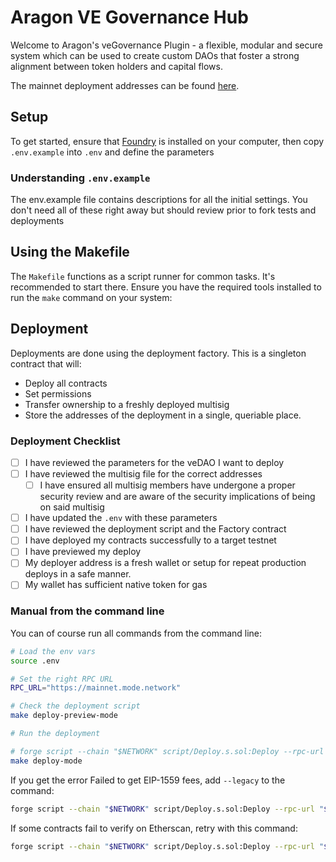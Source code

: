# Aragon VE Governance Hub

Welcome to Aragon's veGovernance Plugin - a flexible, modular and secure system which can be used to create custom DAOs that foster a strong alignment between token holders and capital flows.

The mainnet deployment addresses can be found [here](./DEPLOYMENT_ADDRESSES.md).

## Setup

To get started, ensure that [Foundry](https://getfoundry.sh/) is installed on your computer, then copy `.env.example` into `.env` and define the parameters

### Understanding `.env.example`

The env.example file contains descriptions for all the initial settings. You don't need all of these right away but should review prior to fork tests and deployments

## Using the Makefile

The `Makefile` functions as a script runner for common tasks. It's recommended to start there. Ensure you have the required tools installed to run the `make` command on your system:

## Deployment

Deployments are done using the deployment factory. This is a singleton contract that will:

- Deploy all contracts
- Set permissions
- Transfer ownership to a freshly deployed multisig
- Store the addresses of the deployment in a single, queriable place.

### Deployment Checklist

- [ ] I have reviewed the parameters for the veDAO I want to deploy
- [ ] I have reviewed the multisig file for the correct addresses
  - [ ] I have ensured all multisig members have undergone a proper security review and are aware of the security implications of being on said multisig
- [ ] I have updated the `.env` with these parameters
- [ ] I have reviewed the deployment script and the Factory contract
- [ ] I have deployed my contracts successfully to a target testnet
- [ ] I have previewed my deploy
- [ ] My deployer address is a fresh wallet or setup for repeat production deploys in a safe manner.
- [ ] My wallet has sufficient native token for gas

### Manual from the command line

You can of course run all commands from the command line:

```sh
# Load the env vars
source .env
```

```sh
# Set the right RPC URL
RPC_URL="https://mainnet.mode.network"
```

```sh
# Check the deployment script
make deploy-preview-mode

# Run the deployment

# forge script --chain "$NETWORK" script/Deploy.s.sol:Deploy --rpc-url "$RPC_URL" --broadcast --verify --verifier blockscout --verifier-url "https://sepolia.explorer.mode.network/api\?"
make deploy-mode
```

If you get the error Failed to get EIP-1559 fees, add `--legacy` to the command:

```sh
forge script --chain "$NETWORK" script/Deploy.s.sol:Deploy --rpc-url "$RPC_URL" --broadcast --verify --legacy
```

If some contracts fail to verify on Etherscan, retry with this command:

```sh
forge script --chain "$NETWORK" script/Deploy.s.sol:Deploy --rpc-url "$RPC_URL" --verify --legacy --private-key "$DEPLOYMENT_PRIVATE_KEY" --resume
```
